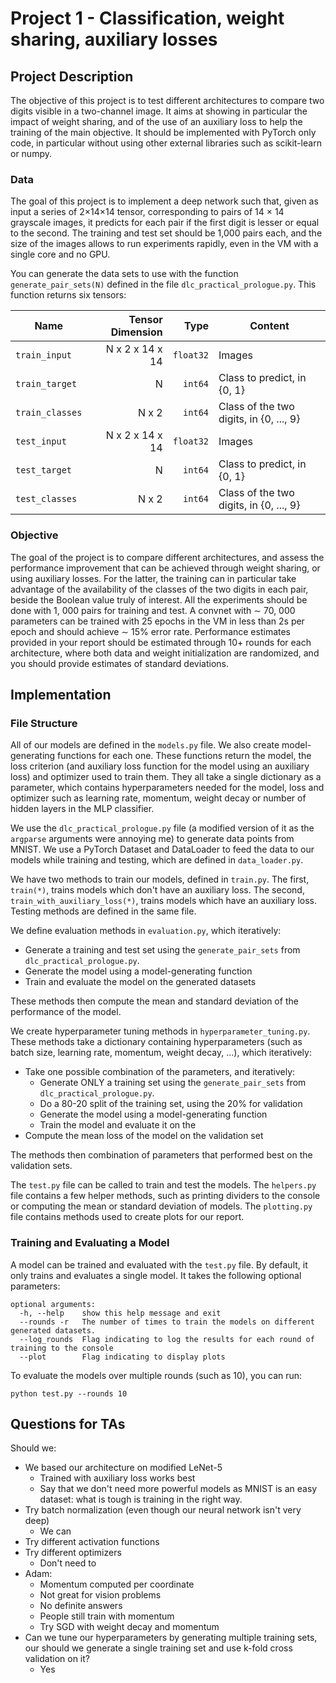 # Project 1 - Classification, weight sharing, auxiliary losses

## Project Description

The objective of this project is to test different architectures to compare two digits visible in a two-channel image.
It aims at showing in particular the impact of weight sharing, and of the use of an auxiliary loss to help the training
of the main objective. It should be implemented with PyTorch only code, in particular without using other external
libraries such as scikit-learn or numpy.

### Data

The goal of this project is to implement a deep network such that, given as input a series of 2×14×14 tensor,
corresponding to pairs of 14 × 14 grayscale images, it predicts for each pair if the first digit is lesser or equal to
the second. The training and test set should be 1,000 pairs each, and the size of the images allows to run experiments
rapidly, even in the VM with a single core and no GPU.

You can generate the data sets to use with the function `generate_pair_sets(N)` defined in the file
`dlc_practical_prologue.py`. This function returns six tensors:

| Name          | Tensor Dimension | Type     | Content
|---------------|------------------:|----------:|----------
|`train_input`  | N x 2 x 14 x 14  | `float32`| Images
|`train_target` | N                | `int64`  | Class to predict, in \{0, 1\}
|`train_classes`| N x 2            | `int64`  | Class of the two digits, in \{0, ..., 9\}
|`test_input`   | N x 2 x 14 x 14  | `float32`| Images
|`test_target`  | N                | `int64`  | Class to predict, in \{0, 1\}
|`test_classes` | N x 2            | `int64`  | Class of the two digits, in \{0, ..., 9\}

### Objective

The goal of the project is to compare different architectures, and assess the performance improvement that can be
achieved through weight sharing, or using auxiliary losses. For the latter, the training can in particular take
advantage of the availability of the classes of the two digits in each pair, beside the Boolean value truly of interest.
All the experiments should be done with 1, 000 pairs for training and test. A convnet with ∼ 70, 000 parameters can be
trained with 25 epochs in the VM in less than 2s per epoch and should achieve ∼ 15% error rate.
Performance estimates provided in your report should be estimated through 10+ rounds for each architecture, where both
data and weight initialization are randomized, and you should provide estimates of standard deviations.

## Implementation

### File Structure

All of our models are defined in the `models.py` file. We also create model-generating functions for each one. These
functions return the model, the loss criterion (and auxiliary loss function for the model using an auxiliary loss) and
optimizer used to train them. They all take a single dictionary as a parameter, which contains hyperparameters needed
for the model, loss and optimizer such as learning rate, momentum, weight decay or number of hidden layers in the MLP
classifier.

We use the `dlc_practical_prologue.py` file (a modified version of it as the `argparse` arguments were annoying me) to
generate data points from MNIST. We use a PyTorch Dataset and DataLoader to feed the data to our models while training 
and testing, which are defined in `data_loader.py`.

We have two methods to train our models, defined in `train.py`. The first, `train(*)`, trains models which don't have an
auxiliary loss. The second, `train_with_auxiliary_loss(*)`, trains models which have an auxiliary loss. Testing methods
are defined in the same file.

We define evaluation methods in `evaluation.py`, which iteratively:
* Generate a training and test set using the `generate_pair_sets` from `dlc_practical_prologue.py`.
* Generate the model using a model-generating function
* Train and evaluate the model on the generated datasets

These methods then compute the mean and standard deviation of the performance of the model.

We create hyperparameter tuning methods in `hyperparameter_tuning.py`. These methods take a dictionary containing
hyperparameters (such as batch size, learning rate, momentum, weight decay, ...), which iteratively:
* Take one possible combination of the parameters, and iteratively:
    * Generate ONLY a training set using the `generate_pair_sets` from `dlc_practical_prologue.py`.
    * Do a 80-20 split of the training set, using the 20\% for validation
    * Generate the model using a model-generating function
    * Train the model and evaluate it on the
* Compute the mean loss of the model on the validation set

The methods then combination of parameters that performed best on the validation sets.

The `test.py` file can be called to train and test the models. The `helpers.py` file contains a few helper methods,
such as printing dividers to the console or computing the mean or standard deviation of models. The `plotting.py` file
contains methods used to create plots for our report.

### Training and Evaluating a Model

A model can be trained and evaluated with the `test.py` file. By default, it only trains and evaluates a single model.
It takes the following optional parameters:

```
optional arguments:
  -h, --help    show this help message and exit
  --rounds -r   The number of times to train the models on different generated datasets.
  --log_rounds  Flag indicating to log the results for each round of training to the console
  --plot        Flag indicating to display plots
```

To evaluate the models over multiple rounds (such as 10), you can run:

```
python test.py --rounds 10
```

## Questions for TAs

Should we:
* We based our architecture on modified LeNet-5
    * Trained with auxiliary loss works best
    * Say that we don't need more powerful models as MNIST is an easy dataset: what is tough is training in the right
    way.
* Try batch normalization (even though our neural network isn't very deep)
    * We can
* Try different activation functions
* Try different optimizers
    * Don't need to
* Adam:
    * Momentum computed per coordinate
    * Not great for vision problems
    * No definite answers
    * People still train with momentum
    * Try SGD with weight decay and momentum
* Can we tune our hyperparameters by generating multiple training sets, our should we generate a single training set and
use k-fold cross validation on it?
    * Yes
